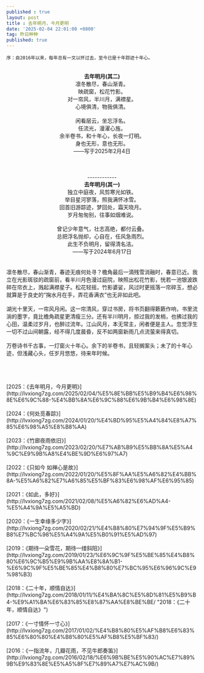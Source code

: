 ```yaml
---
published : true 
layout: post
title : 去年明月，今月更明
date: '2025-02-04 22:01:00 +0800'
tag: 昨日种种
published: true
---
```

````YMAL
序：自2016年以来，每年总有一文以怀过去，至今已是十年踪迹十年心。
````
<br>
<div style="text-align:center;">
<strong>去年明月(其二)</strong><br>
凛冬散尽，春山渐青。<br>
映疏窗，松花竹影。<br>
对一帘风，半川月，满襟星。<br>
心境俱清，物我俱清。<br><br>
闲看层云，坐忘浮名。 <br>
任流光，漫濯心旌。<br>
余半卷书，和十年心，长夜一灯明。<br>
身也无形，意也无形。 <br>
——写于2025年2月4日<br>
<br><br><br>
------------<br>
<strong>去年明月(其一)</strong><br>
独立中庭夜，风剪寒光如铁。<br>
举目星河寥落，照我满怀冰雪。<br>
回首旧游踪迹，梦回处，霜天晓月。<br>
岁月匆匆别，往事如烟难说。<br><br>
曾记少年意气，壮志高绝，都付云叠。<br>
总把浮名抛却，心自在，任风急雨烈。<br>
此生不负明月，留得清名洁。<br>
——写于2024年6月17日<br>
</div>
<br>
<br>
凛冬散尽，春山渐青，春迹无痕何处寻？檐角最后一滴残雪消融时，春意已近。我立在光影斑驳的疏窗前，看半川月色漫过庭院，映照出松花竹影，恍若一池银波跌碎在帘衣上，溅起满襟星子。松花轻摇，竹影婆娑，风过时更摇落一帘碎玉，想必就算是于良史的“掬水月在手，弄花香满衣”也无非如此吧。
<br>
<br>
湖光十里天，一帘风月闲。这一帘清风，穿过书房，将书页翻得簌簌作响，书里流淌的墨字，竟比檐角疏星更清瘦三分。还有半川明月，掠过我的发梢，也拂过我的心田，温柔过岁月，也醉过流年。江山风月，本无常主，闲者便是主人。忽觉浮生一切不过山间朝露，经不得几度晨昏，反不如两窗新雨几点流萤来得真切。
<br>
<br>
万卷诗书千古事，一灯窗火十年心。余下的半卷书，且轻搁案头；未了的十年心迹，但浅藏心头，任岁月悠悠，待来年时候。
<br><br><br><br><br>
[2025：《去年明月，今月更明》](http://lvxiong7zg.com/2025/02/04/%E5%8E%BB%E5%B9%B4%E6%98%8E%E6%9C%88-%E4%BB%8A%E6%9C%88%E6%9B%B4%E6%98%8E)
<br><br>
[2024：《何处觅春踪》](http://lvxiong7zg.com/2024/01/20/%E4%BD%95%E5%A4%84%E8%A7%85%E6%98%A5%E8%B8%AA)
<br><br>
[2023：《竹廊夜雨依旧》](http://lvxiong7zg.com/2023/02/20/%E7%AB%B9%E5%BB%8A%E5%A4%9C%E9%9B%A8%E4%BE%9D%E6%97%A7)
<br><br>
[2022：《只如今 如禅心是故》](http://lvxiong7zg.com/2022/01/20/%E5%8F%AA%E5%A6%82%E4%BB%8A-%E5%A6%82%E7%A6%85%E5%BF%83%E6%98%AF%E6%95%85)
<br><br>
[2021：《如此，多好》](http://lvxiong7zg.com/2021/02/08/%E5%A6%82%E6%AD%A4-%E5%A4%9A%E5%A5%BD)
<br><br>
[2020：《一生幸缘多少字》](http://lvxiong7zg.com/2020/02/21/%E4%B8%80%E7%94%9F%E5%B9%B8%E7%BC%98%E5%A4%9A%E5%B0%91%E5%AD%97)
<br><br>
[2019：《期待一朵雪花，期待一缕斜阳》](http://lvxiong7zg.com/2019/01/23/%E6%9C%9F%E5%BE%85%E4%B8%80%E6%9C%B5%E9%9B%AA%E8%8A%B1-%E6%9C%9F%E5%BE%85%E4%B8%80%E7%BC%95%E6%96%9C%E9%98%B3)
<br><br>
[2018：《二十年，顺情自达》](http://lvxiong7zg.com/2018/01/11/%E4%BA%8C%E5%8D%81%E5%B9%B4-%E9%A1%BA%E6%83%85%E8%87%AA%E8%BE%BE/ "2018：《二十年，顺情自达》")
<br><br>
[2017：《一寸情怀一寸心》](http://lvxiong7zg.com/2017/01/02/%E4%B8%80%E5%AF%B8%E6%83%85%E6%80%80%E4%B8%80%E5%AF%B8%E5%BF%83/)
<br><br>
[2016：《一指流年，几瓣花雨，不见牛郎奏笛》](http://lvxiong7zg.com/2016/02/18/%E6%9B%BE%E5%90%AC%E7%89%9B%E9%83%8E%E5%A5%8F%E7%89%A7%E7%AC%9B/)
